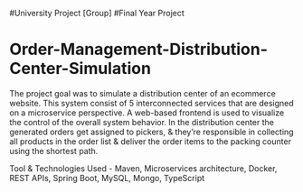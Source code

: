 #University Project [Group]
#Final Year Project

# Order-Management-Distribution-Center-Simulation
The project goal was to simulate a distribution center of an ecommerce website. This system consist of 5 interconnected services that are designed on a microservice perspective. A web-based frontend is used to visualize the control of the overall system behavior. In the distribution center the generated orders get assigned to pickers, &amp; they’re responsible in collecting all products in the order list &amp; deliver the order items to the packing counter using the shortest path.  

Tool &amp; Technologies Used - Maven, Microservices architecture, Docker, REST APIs, Spring Boot, MySQL, Mongo, TypeScript

